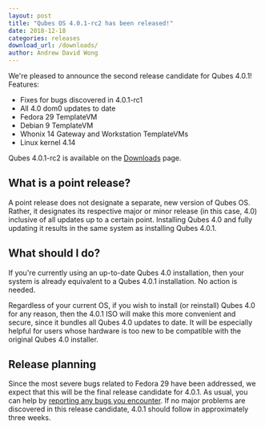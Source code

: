 ```yaml
---
layout: post
title: "Qubes OS 4.0.1-rc2 has been released!"
date: 2018-12-18
categories: releases
download_url: /downloads/
author: Andrew David Wong
---
```


We're pleased to announce the second release candidate for Qubes 4.0.1!
Features:

- Fixes for bugs discovered in 4.0.1-rc1
- All 4.0 dom0 updates to date
- Fedora 29 TemplateVM
- Debian 9 TemplateVM
- Whonix 14 Gateway and Workstation TemplateVMs
- Linux kernel 4.14

Qubes 4.0.1-rc2 is available on the [Downloads] page.


What is a point release?
------------------------

A point release does not designate a separate, new version of Qubes OS.
Rather, it designates its respective major or minor release (in this
case, 4.0) inclusive of all updates up to a certain point. Installing
Qubes 4.0 and fully updating it results in the same system as installing
Qubes 4.0.1.


What should I do?
-----------------

If you're currently using an up-to-date Qubes 4.0 installation, then
your system is already equivalent to a Qubes 4.0.1 installation. No
action is needed.

Regardless of your current OS, if you wish to install (or reinstall)
Qubes 4.0 for any reason, then the 4.0.1 ISO will make this more
convenient and secure, since it bundles all Qubes 4.0 updates to date.
It will be especially helpful for users whose hardware is too new to be
compatible with the original Qubes 4.0 installer.


Release planning
----------------

Since the most severe bugs related to Fedora 29 have been addressed, we
expect that this will be the final release candidate for 4.0.1. As
usual, you can help by [reporting any bugs you
encounter][reporting-bugs]. If no major problems are discovered in this
release candidate, 4.0.1 should follow in approximately three weeks.


[Downloads]: /downloads/
[reporting-bugs]: /doc/issue-tracking/
